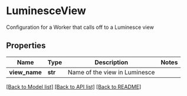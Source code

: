 # LuminesceView

Configuration for a Worker that calls off to a Luminesce view

## Properties
Name | Type | Description | Notes
------------ | ------------- | ------------- | -------------
**view_name** | **str** | Name of the view in Luminesce | 

[[Back to Model list]](../README.md#documentation-for-models) [[Back to API list]](../README.md#documentation-for-api-endpoints) [[Back to README]](../README.md)



